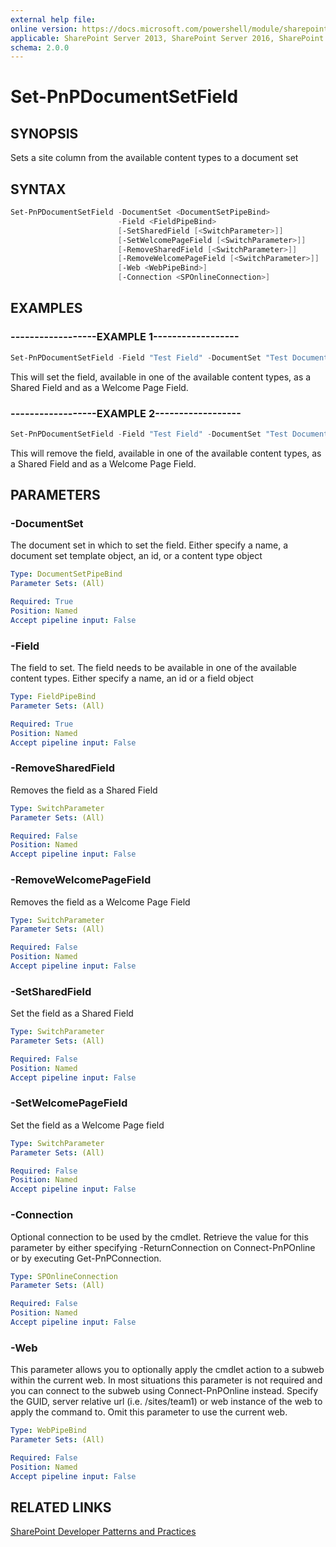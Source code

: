 ```yaml
---
external help file:
online version: https://docs.microsoft.com/powershell/module/sharepoint-pnp/set-pnpdocumentsetfield
applicable: SharePoint Server 2013, SharePoint Server 2016, SharePoint Server 2019, SharePoint Online
schema: 2.0.0
---
```


# Set-PnPDocumentSetField

## SYNOPSIS
Sets a site column from the available content types to a document set

## SYNTAX

```powershell
Set-PnPDocumentSetField -DocumentSet <DocumentSetPipeBind>
                        -Field <FieldPipeBind>
                        [-SetSharedField [<SwitchParameter>]]
                        [-SetWelcomePageField [<SwitchParameter>]]
                        [-RemoveSharedField [<SwitchParameter>]]
                        [-RemoveWelcomePageField [<SwitchParameter>]]
                        [-Web <WebPipeBind>]
                        [-Connection <SPOnlineConnection>]
```

## EXAMPLES

### ------------------EXAMPLE 1------------------
```powershell
Set-PnPDocumentSetField -Field "Test Field" -DocumentSet "Test Document Set" -SetSharedField -SetWelcomePageField
```

This will set the field, available in one of the available content types, as a Shared Field and as a Welcome Page Field.

### ------------------EXAMPLE 2------------------
```powershell
Set-PnPDocumentSetField -Field "Test Field" -DocumentSet "Test Document Set" -RemoveSharedField -RemoveWelcomePageField
```

This will remove the field, available in one of the available content types, as a Shared Field and as a Welcome Page Field.

## PARAMETERS

### -DocumentSet
The document set in which to set the field. Either specify a name, a document set template object, an id, or a content type object

```yaml
Type: DocumentSetPipeBind
Parameter Sets: (All)

Required: True
Position: Named
Accept pipeline input: False
```

### -Field
The field to set. The field needs to be available in one of the available content types. Either specify a name, an id or a field object

```yaml
Type: FieldPipeBind
Parameter Sets: (All)

Required: True
Position: Named
Accept pipeline input: False
```

### -RemoveSharedField
Removes the field as a Shared Field

```yaml
Type: SwitchParameter
Parameter Sets: (All)

Required: False
Position: Named
Accept pipeline input: False
```

### -RemoveWelcomePageField
Removes the field as a Welcome Page Field

```yaml
Type: SwitchParameter
Parameter Sets: (All)

Required: False
Position: Named
Accept pipeline input: False
```

### -SetSharedField
Set the field as a Shared Field

```yaml
Type: SwitchParameter
Parameter Sets: (All)

Required: False
Position: Named
Accept pipeline input: False
```

### -SetWelcomePageField
Set the field as a Welcome Page field

```yaml
Type: SwitchParameter
Parameter Sets: (All)

Required: False
Position: Named
Accept pipeline input: False
```

### -Connection
Optional connection to be used by the cmdlet. Retrieve the value for this parameter by either specifying -ReturnConnection on Connect-PnPOnline or by executing Get-PnPConnection.

```yaml
Type: SPOnlineConnection
Parameter Sets: (All)

Required: False
Position: Named
Accept pipeline input: False
```

### -Web
This parameter allows you to optionally apply the cmdlet action to a subweb within the current web. In most situations this parameter is not required and you can connect to the subweb using Connect-PnPOnline instead. Specify the GUID, server relative url (i.e. /sites/team1) or web instance of the web to apply the command to. Omit this parameter to use the current web.

```yaml
Type: WebPipeBind
Parameter Sets: (All)

Required: False
Position: Named
Accept pipeline input: False
```

## RELATED LINKS

[SharePoint Developer Patterns and Practices](https://aka.ms/sppnp)
